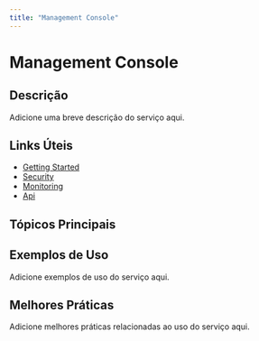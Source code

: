 ```yaml
---
title: "Management Console"
---
```


# Management Console

## Descrição

Adicione uma breve descrição do serviço aqui.

## Links Úteis

- [Getting Started](https://docs.aws.amazon.com/awsconsolehelpdocs/latest/gsg/getting-started.html)
- [Security](https://docs.aws.amazon.com/awsconsolehelpdocs/latest/gsg/security.html)
- [Monitoring](https://docs.aws.amazon.com/awsconsolehelpdocs/latest/gsg/monitoring.html)
- [Api](https://docs.aws.amazon.com/awsconsolehelpdocs/latest/gsg/api.html)

## Tópicos Principais



## Exemplos de Uso

Adicione exemplos de uso do serviço aqui.

## Melhores Práticas

Adicione melhores práticas relacionadas ao uso do serviço aqui.
